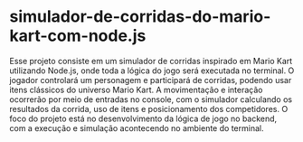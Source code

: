 # simulador-de-corridas-do-mario-kart-com-node.js
Esse projeto consiste em um simulador de corridas inspirado em Mario Kart utilizando Node.js, onde toda a lógica do jogo será executada no  terminal. O jogador controlará um personagem e participará de corridas, podendo usar itens clássicos do universo Mario Kart. A movimentação e interação ocorrerão por meio de entradas no console, com o simulador calculando os resultados da corrida, uso de itens e posicionamento dos competidores. O foco do projeto está no desenvolvimento da lógica de jogo no backend, com a execução e simulação acontecendo no ambiente do terminal.